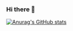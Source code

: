 ### Hi there 👋

[![Anurag's GitHub stats](https://github-readme-stats.vercel.app/api?username=Hidden-is-fun)](https://github.com/anuraghazra/github-readme-stats)

<!--
**Hidden-is-fun/Hidden-is-fun** is a ✨ _special_ ✨ repository because its `README.md` (this file) appears on your GitHub profile.

Here are some ideas to get you started:

- 🔭 I’m currently working on ...
- 🌱 I’m currently learning ...
- 👯 I’m looking to collaborate on ...
- 🤔 I’m looking for help with ...
- 💬 Ask me about ...
- 📫 How to reach me: ...
- 😄 Pronouns: ...
- ⚡ Fun fact: ...
-->
